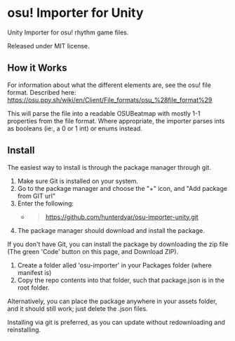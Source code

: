 # osu! Importer for Unity
Unity Importer for osu! rhythm game files.

Released under MIT license.

## How it Works

For information about what the different elements are, see the osu! file format. Described
here: https://osu.ppy.sh/wiki/en/Client/File_formats/osu_%28file_format%29

This will parse the file into a readable OSUBeatmap with mostly 1-1 properties from the file format. 
Where appropriate, the importer parses ints as booleans (ie:, a 0 or 1 int) or enums instead.

## Install
The easiest way to install is through the package manager through git.

1. Make sure Git is installed on your system.
2. Go to the package manager and choose the "+" icon, and "Add package from GIT url"
3. Enter the following:
    - > https://github.com/hunterdyar/osu-importer-unity.git
4. The package manager should download and install the package.

If you don't have Git, you can install the package by downloading the zip file (The green 'Code' button on this page, and Download ZIP).
1. Create a folder alled 'osu-importer' in your Packages folder (where manifest is)
2. Copy the repo contents into that folder, such that package.json is in the root folder.

Alternatively, you can place the package anywhere in your assets folder, and it should still work; just delete the .json files.

Installing via git is preferred, as you can update without redownloading and reinstalling.